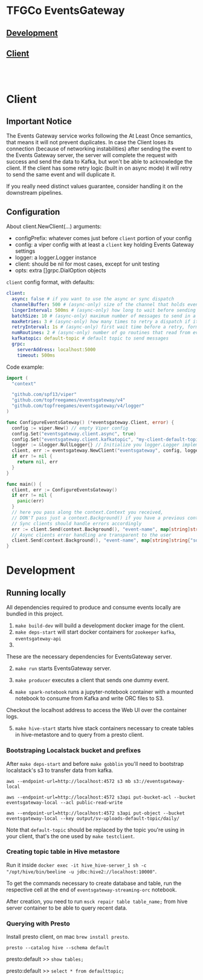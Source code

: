 TFGCo EventsGateway
===================

## [Development](#development-readme)
## [Client](#client-readme)

<br/><br/>

# Client

## Important Notice
The Events Gateway service works following the At Least Once semantics, that means it will not prevent duplicates.
In case the Client loses its connection (because of networking instabilities) after sending the event to the Events Gateway server, the server will complete the 
request with success and send the data to Kafka, but won't be able to acknowledge the client. If the client has some retry logic (built in on async mode) it will
retry to send the same event and will duplicate it.

If you really need distinct values guarantee, consider handling it on the downstream pipelines.

## Configuration

About client.NewClient(...) arguments:

* configPrefix: whatever comes just before `client` portion of your config
* config: a viper config with at least a `client` key holding Events Gateway settings
* logger: a logger.Logger instance
* client: should be nil for most cases, except for unit testing
* opts: extra []grpc.DialOption objects

`client` config format, with defaults:

```yaml
client:
  async: false # if you want to use the async or sync dispatch
  channelBuffer: 500 # (async-only) size of the channel that holds events
  lingerInterval: 500ms # (async-only) how long to wait before sending messages, in the hopes of filling the batch
  batchSize: 10 # (async-only) maximum number of messages to send in a batch
  maxRetries: 3 # (async-only) how many times to retry a dispatch if it fails
  retryInterval: 1s # (async-only) first wait time before a retry, formula => 2^retryNumber * retryInterval
  numRoutines: 2 # (async-only) number of go routines that read from events channel and send batches
  kafkatopic: default-topic # default topic to send messages
  grpc:
    serverAddress: localhost:5000
    timeout: 500ms
```

Code example:

```go
import (
  "context"

  "github.com/spf13/viper"
  "github.com/topfreegames/eventsgateway/v4"
  "github.com/topfreegames/eventsgateway/v4/logger"
)

func ConfigureEventsGateway() (*eventsgateway.Client, error) {
  config := viper.New() // empty Viper config
  config.Set("eventsgateway.client.async", true)
  config.Set("eventsgateway.client.kafkatopic", "my-client-default-topic")
  logger := &logger.NullLogger{} // Initialize you logger.Logger implementation here
  client, err := eventsgateway.NewClient("eventsgateway", config, logger, nil)
  if err != nil {
    return nil, err
  }
}

func main() {
  client, err := ConfigureEventsGateway()
  if err != nil {
    panic(err)
  }
  // here you pass along the context.Context you received,
  // DON'T pass just a context.Background() if you have a previous context.Context
  // Sync clients should handle errors accordingly
  err := client.Send(context.Background(), "event-name", map[string]string{"some": "value"})
  // Async clients error handling are transparent to the user 
  client.Send(context.Background(), "event-name", map[string]string{"some": "value"})
}

```

# Development

## Running locally

All dependencies required to produce and consume events locally are bundled in this project.

1. `make build-dev` will build a development docker image for the client.
2. `make deps-start` will start docker containers for `zookeeper` `kafka`, `eventsgateway-api`
2. 

These are the necessary dependencies for EventsGateway server.

2. `make run` starts EventsGateway server.

3. `make producer` executes a client that sends one dummy event.

4. `make spark-notebook` runs a jupyter-notebook container with a mounted notebook to consume from Kafka and write ORC files to S3.

Checkout the localhost address to access the Web UI over the container logs.

5. `make hive-start` starts hive stack containers necessary to create tables in hive-metastore and to query from a presto client.

### Bootstraping Localstack bucket and prefixes

After `make deps-start` and before `make gobblin` you'll need to bootstrap localstack's s3 to transfer data from kafka.

`aws --endpoint-url=http://localhost:4572 s3 mb s3://eventsgateway-local`

`aws --endpoint-url=http://localhost:4572 s3api put-bucket-acl --bucket eventsgateway-local --acl public-read-write`

`aws --endpoint-url=http://localhost:4572 s3api put-object --bucket eventsgateway-local --key output/sv-uploads-default-topic/daily/`

Note that `default-topic` should be replaced by the topic you're using in your client, that's the one used by `make testclient`.

### Creating topic table in Hive metastore

Run it inside `docker exec -it hive_hive-server_1 sh -c "/opt/hive/bin/beeline -u jdbc:hive2://localhost:10000"`.

To get the commands necessary to create database and table, run the respective cell at the end of `eventsgateway-streaming-orc` notebook.

After creation, you need to run `msck repair table table_name;` from hive server container to be able to query recent data.

### Querying with Presto

Install presto client, on mac `brew install presto`.

`presto --catalog hive --schema default`

presto:default >> `show tables;`

presto:default >> `select * from defaulttopic;`
